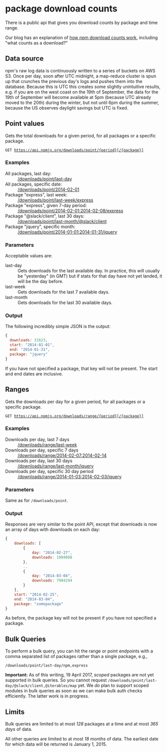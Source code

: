 # package download counts

There is a public api that gives you download counts by package and time range.

Our blog has an explanation of [how npm download counts work](http://blog.npmjs.org/post/92574016600/numeric-precision-matters-how-npm-download-counts), including "what counts as a download?"

## Data source

npm's raw log data is continuously written to a series of buckets on AWS S3. Once per day, soon
after UTC midnight, a map-reduce cluster is spun up that crunches the previous day's logs and
pushes them into the database. Because this is UTC this creates some slightly unintuitive results,
e.g. if you are on the west coast on the 19th of September, the data for the 19th of September will
become available at 5pm (because UTC already moved to the 20th) during the winter, but not until 6pm
during the summer, because the US observes daylight savings but UTC is fixed.

## Point values

Gets the total downloads for a given period, for all packages or a specific package.

<code>GET https://api.npmjs.org/downloads/point/{period}[/{package}]</code>

### Examples

<dl>
	<dt>All packages, last day:</dt>
	<dd><a href="https://api.npmjs.org/downloads/point/last-day">/downloads/point/last-day</a></dd>
	<dt>All packages, specific date:</dt>
	<dd><a href="https://api.npmjs.org/downloads/point/2014-02-01">/downloads/point/2014-02-01</a></dd>
	<dt>Package "express", last week:</dt>
	<dd><a href="https://api.npmjs.org/downloads/point/last-week/express">/downloads/point/last-week/express</a></dd>
	<dt>Package "express", given 7-day period:</dt>
	<dd><a href="https://api.npmjs.org/downloads/point/2014-02-01:2014-02-08/express">/downloads/point/2014-02-01:2014-02-08/express</a></dd>
	<dt>Package "@slack/client", last 30 days:</dt>
	<dd><a href="https://api.npmjs.org/downloads/point/last-month/@slack/client">/downloads/point/last-month/@slack/client</a></dd>
	<dt>Package "jquery", specific month:</dt>
	<dd><a href="https://api.npmjs.org/downloads/point/2014-01-01:2014-01-31/jquery">/downloads/point/2014-01-01:2014-01-31/jquery</a></dd>
</dl>

### Parameters

Acceptable values are:

<dl>
	<!--
	<dt>all-time</dt>
	<dd>Gets total downloads.</dd>
	-->
	<dt>last-day</dt>
	<dd>Gets downloads for the last available day. In practice, this will usually be "yesterday" (in GMT) but if stats for that day have not yet landed, it will be the day before.</dd>
	<dt>last-week</dt>
	<dd>Gets downloads for the last 7 available days.</dd>
  	<dt>last-month</dt>
	<dd>Gets downloads for the last 30 available days.</dd>
</dl>

### Output

The following incredibly simple JSON is the output:

```javascript
{
  downloads: 31623,
  start: "2014-01-01",
  end: "2014-01-31",
  package: "jquery"
}
```

If you have not specified a package, that key will not be present. The start and end dates are inclusive.

## Ranges

Gets the downloads per day for a given period, for all packages or a specific package.

<code>GET https://api.npmjs.org/downloads/range/{period}[/{package}]</code>

### Examples

<dl>
	<dt>Downloads per day, last 7 days</dt>
	<dd><a href="https://api.npmjs.org/downloads/range/last-week">/downloads/range/last-week</a></dd>
	<dt>Downloads per day, specific 7 days</dt>
	<dd><a href="https://api.npmjs.org/downloads/range/2014-02-07:2014-02-14">/downloads/range/2014-02-07:2014-02-14</a></dd>
	<dt>Downloads per day, last 30 days</dt>
	<dd><a href="https://api.npmjs.org/downloads/range/last-month/jquery">/downloads/range/last-month/jquery</a></dd>
	<dt>Downloads per day, specific 30 day period</dt>
	<dd><a href="https://api.npmjs.org/downloads/range/2014-01-03:2014-02-03/jquery">/downloads/range/2014-01-03:2014-02-03/jquery</a></dd>
</dl>

### Parameters

Same as for `/downloads/point`.

### Output

Responses are very similar to the point API, except that downloads is now an array of days with downloads on each day:

```javascript
{
	downloads: [
		{
			day: "2014-02-27",
			downloads: 1904088
		},
		..
		{
			day: "2014-03-04",
			downloads: 7904294
		}
	],
	start: "2014-02-25",
	end: "2014-03-04",
	package: "somepackage"
}
```

As before, the package key will not be present if you have not specified a package.

## Bulk Queries

To perform a bulk query, you can hit the range or point endpoints with a comma
separated list of packages rather than a single package, e.g.,

`/downloads/point/last-day/npm,express`

__Important:__ As of this writing, 19 April 2017, *scoped* packages are not yet supported in bulk queries. So you cannot request `/downloads/point/last-day/@slack/client,@iterables/map` yet. We *do* plan to support scoped modules in bulk queries as soon as we can make bulk auth checks efficiently. The latter work is in progress.

## Limits

Bulk queries are limited to at most *128* packages at a time and at most *365 days* of data.

All other queries are limited to at most *18 months* of data. The earliest date for which data will be returned is January 1, 2015.
